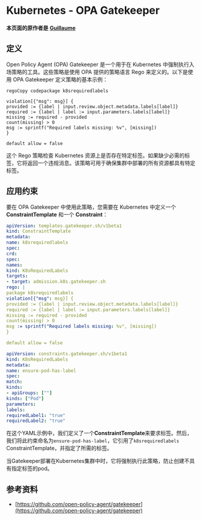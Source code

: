 # Kubernetes - OPA Gatekeeper

**本页面的原作者是** [**Guillaume**](https://www.linkedin.com/in/guillaume-c-ab4b9a196/en)

## 定义

Open Policy Agent (OPA) Gatekeeper 是一个用于在 Kubernetes 中强制执行入场策略的工具。这些策略是使用 OPA 提供的策略语言 Rego 来定义的。以下是使用 OPA Gatekeeper 定义策略的基本示例：
```rego
regoCopy codepackage k8srequiredlabels

violation[{"msg": msg}] {
provided := {label | input.review.object.metadata.labels[label]}
required := {label | label := input.parameters.labels[label]}
missing := required - provided
count(missing) > 0
msg := sprintf("Required labels missing: %v", [missing])
}

default allow = false
```
这个 Rego 策略检查 Kubernetes 资源上是否存在特定标签。如果缺少必需的标签，它将返回一个违规消息。该策略可用于确保集群中部署的所有资源都具有特定标签。

## 应用约束

要在 OPA Gatekeeper 中使用此策略，您需要在 Kubernetes 中定义一个 **ConstraintTemplate** 和一个 **Constraint**：
```yaml
apiVersion: templates.gatekeeper.sh/v1beta1
kind: ConstraintTemplate
metadata:
name: k8srequiredlabels
spec:
crd:
spec:
names:
kind: K8sRequiredLabels
targets:
- target: admission.k8s.gatekeeper.sh
rego: |
package k8srequiredlabels
violation[{"msg": msg}] {
provided := {label | input.review.object.metadata.labels[label]}
required := {label | label := input.parameters.labels[label]}
missing := required - provided
count(missing) > 0
msg := sprintf("Required labels missing: %v", [missing])
}

default allow = false
```

```yaml
apiVersion: constraints.gatekeeper.sh/v1beta1
kind: K8sRequiredLabels
metadata:
name: ensure-pod-has-label
spec:
match:
kinds:
- apiGroups: [""]
kinds: ["Pod"]
parameters:
labels:
requiredLabel1: "true"
requiredLabel2: "true"
```
在这个YAML示例中，我们定义了一个**ConstraintTemplate**来要求标签。然后，我们将此约束命名为`ensure-pod-has-label`，它引用了`k8srequiredlabels` ConstraintTemplate，并指定了所需的标签。

当Gatekeeper部署在Kubernetes集群中时，它将强制执行此策略，防止创建不具有指定标签的pod。

## 参考资料

* [https://github.com/open-policy-agent/gatekeeper](https://github.com/open-policy-agent/gatekeeper)
